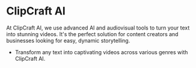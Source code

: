 # ClipCraft AI
At ClipCraft AI, we use advanced AI and audiovisual tools to turn your text into stunning videos. It's the perfect solution for content creators and businesses looking for easy, dynamic storytelling.
- Transform any text into captivating videos across various genres with ClipCraft AI.
